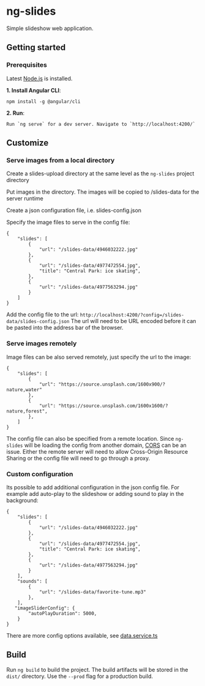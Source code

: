 # ng-slides

Simple slideshow web application. 

## Getting started

### Prerequisites

Latest [Node.js](https://www.nodejs.org/) is installed.

**1. Install Angular CLI**:
```
npm install -g @angular/cli
```
**2. Run**:
```
Run `ng serve` for a dev server. Navigate to `http://localhost:4200/`
```

## Customize

### Serve images from a local directory

Create a slides-upload directory at the same level as the `ng-slides` project directory

Put images in the directory. The images will be copied to /slides-data for the server runtime

Create a json configuration file, i.e. slides-config.json

Specify the image files to serve in the config file:

```
{
    "slides": [
        {
            "url": "/slides-data/4946032222.jpg"
        },
        {
            "url": "/slides-data/4977472554.jpg",
            "title": "Central Park: ice skating",
        },
        {
            "url": "/slides-data/4977563294.jpg"
        }
    ]
}
```

Add the config file to the url: `http://localhost:4200/?config=/slides-data/slides-config.json` The url will need to be URL encoded before it can be pasted into the address bar of the browser.

### Serve images remotely

Image files can be also served remotely, just specify the url to the image:

```
{
    "slides": [
        {
            "url": "https://source.unsplash.com/1600x900/?nature,water"
        },
        {
            "url": "https://source.unsplash.com/1600x1600/?nature,forest",
        },
    ]
}
```

The config file can also be specified from a remote location. Since `ng-slides` will be loading the config from another domain, [CORS](https://developer.mozilla.org/en-US/docs/Web/HTTP/CORS) can be an issue. Either
the remote server will need to allow Cross-Origin Resource Sharing or the config file will need to go through a proxy. 

### Custom configuration

Its possible to add additional configuration in the json config file.  For example add auto-play to the slideshow or adding sound to play in the background:

```
{
    "slides": [
        {
            "url": "/slides-data/4946032222.jpg"
        },
        {
            "url": "/slides-data/4977472554.jpg",
            "title": "Central Park: ice skating",
        },
        {
            "url": "/slides-data/4977563294.jpg"
        }
    ],
    "sounds": [
        {
            "url": "/slides-data/favorite-tune.mp3"
        },
    ],
   "imageSliderConfig": {
        "autoPlayDuration": 5000,
    }
}
```

There are more config options available, see [data.service.ts](https://github.com/jnakkerud/ng-slides/blob/master/src/app/data.service.ts)

## Build

Run `ng build` to build the project. The build artifacts will be stored in the `dist/` directory. Use the `--prod` flag for a production build.

